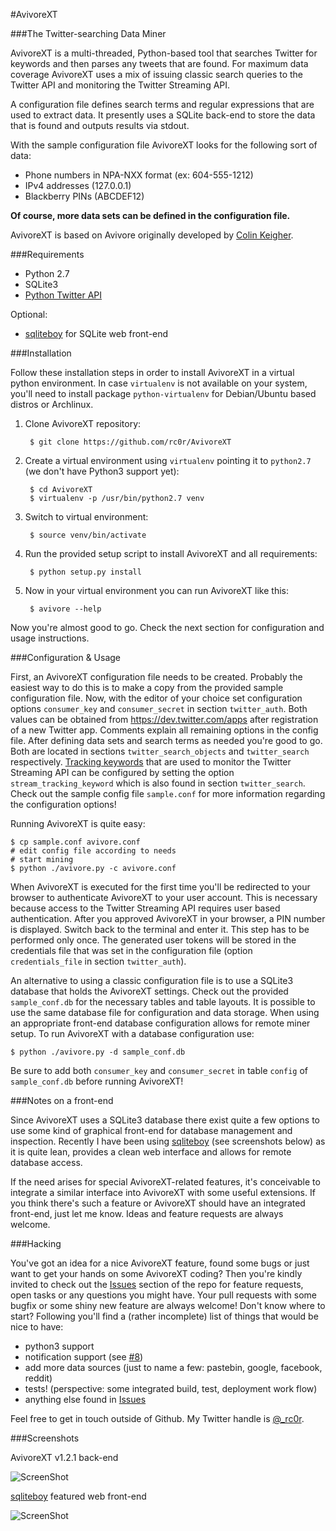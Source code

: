 #AvivoreXT

###The Twitter-searching Data Miner

AvivoreXT is a multi-threaded, Python-based tool that searches Twitter for
keywords and then parses any tweets that are found. For maximum data coverage
AvivoreXT uses a mix of issuing classic search queries to the Twitter API and
monitoring the Twitter Streaming API.  

A configuration file defines search terms and regular expressions that are used
to extract data. It presently uses a SQLite back-end to store the data that is
found and outputs results via stdout.

With the sample configuration file AvivoreXT looks for the following sort of
data:

* Phone numbers in NPA-NXX format (ex: 604-555-1212)
* IPv4 addresses (127.0.0.1)
* Blackberry PINs (ABCDEF12)

**Of course, more data sets can be defined in the configuration file.**

AvivoreXT is based on Avivore originally developed by [Colin Keigher](https://github.com/ColinKeigher/Avivore).


###Requirements

* Python 2.7
* SQLite3
* [Python Twitter API](https://github.com/soxohsix/twitter)

Optional:

* [sqliteboy](https://github.com/nopri/sqliteboy) for SQLite web front-end


###Installation

Follow these installation steps in order to install AvivoreXT in a virtual
python environment. In case `virtualenv` is not available on your system, you'll need to install
package `python-virtualenv` for Debian/Ubuntu based distros or Archlinux.

1. Clone AvivoreXT repository:

        $ git clone https://github.com/rc0r/AvivoreXT

2. Create a virtual environment using `virtualenv` pointing it to `python2.7`
(we don't have Python3 support yet):

        $ cd AvivoreXT
        $ virtualenv -p /usr/bin/python2.7 venv

3. Switch to virtual environment:

        $ source venv/bin/activate

4. Run the provided setup script to install AvivoreXT and all requirements:

        $ python setup.py install

5. Now in your virtual environment you can run AvivoreXT like this:

        $ avivore --help

Now you're almost good to go. Check the next section for configuration and
usage instructions.


###Configuration & Usage

First, an AvivoreXT configuration file needs to be created. Probably the easiest
way to do this is to make a copy from the provided sample configuration file.
Now, with the editor of your choice set configuration options `consumer_key`
and `consumer_secret` in section `twitter_auth`. Both values can be obtained
from https://dev.twitter.com/apps after registration of a new Twitter app.
Comments explain all remaining options in the config file. After defining data
sets and search terms as needed you're good to go. Both are located in sections
`twitter_search_objects` and `twitter_search` respectively. [Tracking keywords](
https://dev.twitter.com/streaming/overview/request-parameters#track)
that are used to monitor the Twitter Streaming API can be configured by setting
the option `stream_tracking_keyword` which is also found in section
`twitter_search`. Check out the sample config file `sample.conf` for more
information regarding the configuration options!

Running AvivoreXT is quite easy:

	$ cp sample.conf avivore.conf
	# edit config file according to needs
	# start mining
	$ python ./avivore.py -c avivore.conf
	
When AvivoreXT is executed for the first time you'll be redirected to your
browser to authenticate AvivoreXT to your user account. This is necessary
because access to the Twitter Streaming API requires user based authentication.
After you approved AvivoreXT in your browser, a PIN number is displayed. Switch
back to the terminal and enter it. This step has to be performed only once. The
generated user tokens will be stored in the credentials file that was set in the
configuration file (option `credentials_file` in section `twitter_auth`).

An alternative to using a classic configuration file is to use a SQLite3
database that holds the AvivoreXT settings. Check out the provided
`sample_conf.db` for the necessary tables and table layouts. It is possible to
use the same database file for configuration and data storage. When using an
appropriate front-end database configuration allows for remote miner setup. To
run AvivoreXT with a database configuration use:

	$ python ./avivore.py -d sample_conf.db

Be sure to add both `consumer_key` and `consumer_secret` in table `config` of
`sample_conf.db` before running AvivoreXT!


###Notes on a front-end

Since AvivoreXT uses a SQLite3 database there exist quite a few options to use
some kind of graphical front-end for database management and inspection.
Recently I have been using [sqliteboy](https://github.com/nopri/sqliteboy) (see
screenshots below) as it is quite lean, provides a clean web interface and
allows for remote database access.

If the need arises for special AvivoreXT-related features, it's conceivable to
integrate a similar interface into AvivoreXT with some useful extensions. If you
think there's such a feature or AvivoreXT should have an integrated front-end,
just let me know. Ideas and feature requests are always welcome.


###Hacking

You've got an idea for a nice AvivoreXT feature, found some bugs or just want
to get your hands on some AvivoreXT coding? Then you're kindly invited to
check out the [Issues](https://github.com/rc0r/AvivoreXT/issues) section of the
repo for feature requests, open tasks or any questions you might have. Your pull
requests with some bugfix or some shiny new feature are always welcome! Don't
know where to start? Following you'll find a (rather incomplete) list of things
that would be nice to have:  

* python3 support
* notification support (see [#8](https://github.com/rc0r/AvivoreXT/issues/8))
* add more data sources (just to name a few: pastebin, google, facebook, reddit)
* tests! (perspective: some integrated build, test, deployment work flow)
* anything else found in [Issues](https://github.com/rc0r/AvivoreXT/issues)

Feel free to get in touch outside of Github. My  Twitter handle is [@_rc0r](https://twitter.com/_rc0r).


###Screenshots

AvivoreXT v1.2.1 back-end

![ScreenShot](https://raw.github.com/rc0r/AvivoreXT/master/scrots/AvivoreXT-Backend.png)

[sqliteboy](https://github.com/nopri/sqliteboy) featured web front-end

![ScreenShot](https://raw.github.com/rc0r/AvivoreXT/master/scrots/AvivoreXT-Webfront.png)
